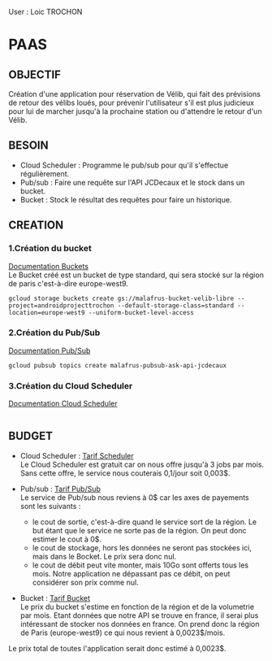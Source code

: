 User : Loic TROCHON
# PAAS

## OBJECTIF
Création d'une application pour réservation de Vélib, qui fait des prévisions de retour des vélibs loués, pour prévenir l'utilisateur s'il est plus judicieux pour lui de marcher jusqu'à la prochaine station ou d'attendre le retour d'un Vélib.

## BESOIN
- Cloud Scheduler :      Programme le pub/sub pour qu'il s'effectue régulièrement.
- Pub/sub :              Faire une requête sur l'API JCDecaux et le stock dans un bucket.
- Bucket :               Stock le résultat des requêtes pour faire un historique.
  
## CREATION
###  1.Création du bucket  
[Documentation Buckets](https://cloud.google.com/storage/docs/creating-buckets?hl=fr#storage-create-bucket-cli) <br/>
Le Bucket créé est un bucket de type standard, qui sera stocké sur la région de paris c'est-à-dire europe-west9.  
```
gcloud storage buckets create gs://malafrus-bucket-velib-libre --project=androidprojecttrochon --default-storage-class=standard --location=europe-west9 --uniform-bucket-level-access
```

### 2.Création du Pub/Sub
[Documentation Pub/Sub](https://cloud.google.com/pubsub/docs/create-topic?hl=fr) <br/>

```
gcloud pubsub topics create malafrus-pubsub-ask-api-jcdecaux
```

### 3.Création du Cloud Scheduler
[Documentation Cloud Scheduler](https://cloud.google.com/scheduler/docs/creating?hl=fr#gcloud) <br/>

```

```

## BUDGET
- Cloud Scheduler : [Tarif Scheduler](https://cloud.google.com/scheduler/pricing?hl=fr) <br/>
Le Cloud Scheduler est gratuit car on nous offre jusqu'à 3 jobs par mois. Sans cette offre, le service nous couterais 0,1/jour soit 0,003$.

- Pub/sub : [Tarif Pub/Sub](https://cloud.google.com/pubsub/pricing?hl=fr) <br/>
Le service de Pub/sub nous reviens à 0$ car les axes de payements sont les suivants :
    - le cout de sortie, c'est-à-dire quand le service sort de la région. Le but étant que le service ne sorte pas de la région. On peut donc estimer le cout à 0$.
    - le cout de stockage, hors les données ne seront pas stockées ici, mais dans le Bocket. Le prix sera donc nul.
    - le cout de débit peut vite monter, mais 10Go sont offerts tous les mois. Notre application ne dépassant pas ce débit, on peut considérer son prix comme nul.

- Bucket : [Tarif Bucket](https://cloud.google.com/storage/pricing?hl=fr#europe) <br/>
Le prix du bucket s'estime en fonction de la région et de la volumetrie par mois. Etant données que notre API se trouve en france, il serai plus intéressant de stocker nos données en france. On prend donc la région de Paris (europe-west9) ce qui nous revient à 0,0023$/mois.

Le prix total de toutes l'application serait donc estimé à 0,0023$.
  
